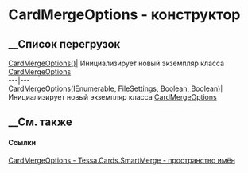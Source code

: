 # CardMergeOptions - конструктор
##  __Список перегрузок
[CardMergeOptions()](M_Tessa_Cards_SmartMerge_CardMergeOptions__ctor.htm)|
Инициализирует новый экземпляр класса
[CardMergeOptions](T_Tessa_Cards_SmartMerge_CardMergeOptions.htm)  
---|---  
[CardMergeOptions(IEnumerable<SectionSettings>, FileSettings, Boolean,
Boolean)](M_Tessa_Cards_SmartMerge_CardMergeOptions__ctor_1.htm)|
Инициализирует новый экземпляр класса
[CardMergeOptions](T_Tessa_Cards_SmartMerge_CardMergeOptions.htm)  
##  __См. также
#### Ссылки
[CardMergeOptions - ](T_Tessa_Cards_SmartMerge_CardMergeOptions.htm)
[Tessa.Cards.SmartMerge - пространство имён](N_Tessa_Cards_SmartMerge.htm)
